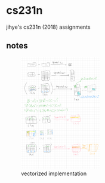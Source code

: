 # cs231n
jihye's cs231n (2018) assignments

## notes
<figure>
    <img src='./asset/a01-knn.png' width='50%'>
    <figcaption>vectorized implementation</figcaption>
</figure>
